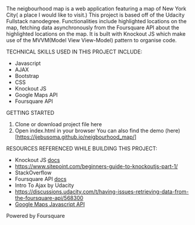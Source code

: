 The neigbourhood map is a web application featuring a map of New York City( a place I  would like to visit.) This project is based off of the Udacity Fullstack nanodegree.
Functionalities include highlighted locations on the map, fetching data asynchronously from the Foursquare API about the highlighted locations on the map.
It is built with Knockout JS which make use of the MVVM(Model View View-Model) pattern to organise code.

TECHNICAL SKILLS USED IN THIS PROJECT INCLUDE:
* Javascript
* AJAX
* Bootstrap
* CSS
* Knockout JS
* Google Maps API
* Foursquare API

GETTING STARTED
1. Clone or download project file here
2. Open index.html in your browser
You can also find the demo (here)[https://ijebusoma.github.io/neigbourhood_map/]
 
RESOURCES REFERENCED WHILE BUILDING THIS PROJECT:
* Knockout JS [docs](www.knockoutjs.com)
* https://www.sitepoint.com/beginners-guide-to-knockoutjs-part-1/
* StackOverflow
* Foursquare API [docs](https://developer.foursquare.com/docs/api/venues/search)
* Intro To Ajax by Udacity
* https://discussions.udacity.com/t/having-issues-retrieving-data-from-the-foursquare-api/568300
* [Google Maps Javascript API](https://developers.google.com/maps/documentation/javascript/)

Powered by Foursquare
